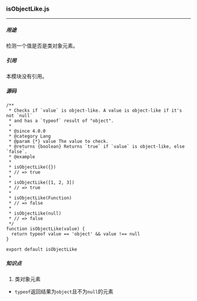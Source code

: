 ### isObjectLike.js
---
##### 用途
检测一个值是否是类对象元素。

##### 引用
本模块没有引用。

##### 源码
```
/**
 * Checks if `value` is object-like. A value is object-like if it's not `null`
 * and has a `typeof` result of "object".
 *
 * @since 4.0.0
 * @category Lang
 * @param {*} value The value to check.
 * @returns {boolean} Returns `true` if `value` is object-like, else `false`.
 * @example
 *
 * isObjectLike({})
 * // => true
 *
 * isObjectLike([1, 2, 3])
 * // => true
 *
 * isObjectLike(Function)
 * // => false
 *
 * isObjectLike(null)
 * // => false
 */
function isObjectLike(value) {
  return typeof value == 'object' && value !== null
}

export default isObjectLike
```

##### 知识点
1. 类对象元素
- `typeof`返回结果为`object`且不为`null`的元素